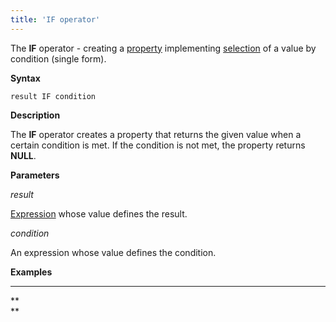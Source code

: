 ```yaml
---
title: 'IF operator'
---
```


The **IF** operator - creating a [property](Properties.md) implementing [selection](Selection_CASE_IF_MULTI_OVERRIDE_EXCLUSIVE_.md) of a value by condition (single form). 

**Syntax**

    result IF condition 

**Description**

The **IF** operator creates a property that returns the given value when a certain condition is met. If the condition is not met, the property returns **NULL**.

**Parameters**

*result*

[Expression](Expression.md) whose value defines the result.

*condition*

An expression whose value defines the condition.

**Examples**

****



**  
**
